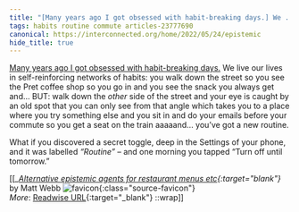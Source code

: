```yaml
---
title: "[Many years ago I got obsessed with habit-breaking days.] We ..."
tags: habits routine commute articles-23777690
canonical: https://interconnected.org/home/2022/05/24/epistemic
hide_title: true
---
```


[Many years ago I got obsessed with habit-breaking days.](https://interconnected.org/home/2003/01/16/some_answers_to) We live our lives in self-reinforcing networks of habits: you walk down the street so you see the Pret coffee shop so you go in and you see the snack you always get and… BUT: walk down the *other* side of the street and your eye is caught by an old spot that you can only see from that angle which takes you to a place where you try something else and you sit in and do your emails before your commute so you get a seat on the train aaaaand… you’ve got a new routine.

What if you discovered a secret toggle, deep in the Settings of your phone, and it was labelled *“Routine”* – and one morning you tapped “Turn off until tomorrow.”


[[<cite>_[Alternative epistemic agents for restaurant menus etc](https://interconnected.org/home/2022/05/24/epistemic){:target="_blank"}_</cite> by Matt Webb ![favicon](https://s2.googleusercontent.com/s2/favicons?domain=interconnected.org){:class="source-favicon"}<br>
_More_: [Readwise URL](https://readwise.io/open/465075317){:target="_blank"}
::wrap]]